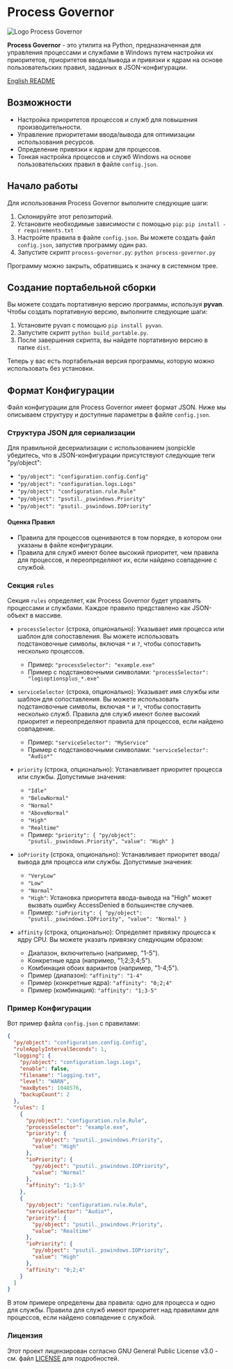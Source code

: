# Process Governor

![Logo Process Governor](src/resource/favicon.ico)

**Process Governor** - это утилита на Python, предназначенная для управления процессами и службами в Windows путем
настройки их приоритетов, приоритетов ввода/вывода и привязки к ядрам на основе пользовательских правил, заданных в
JSON-конфигурации.

[English README](README.md)

## Возможности

- Настройка приоритетов процессов и служб для повышения производительности.
- Управление приоритетами ввода/вывода для оптимизации использования ресурсов.
- Определение привязки к ядрам для процессов.
- Тонкая настройка процессов и служб Windows на основе пользовательских правил в файле `config.json`.

## Начало работы

Для использования Process Governor выполните следующие шаги:

1. Склонируйте этот репозиторий.
2. Установите необходимые зависимости с помощью `pip`: `pip install -r requirements.txt`
3. Настройте правила в файле `config.json`. Вы можете создать файл `config.json`, запустив программу один раз.
4. Запустите скрипт `process-governor.py`: `python process-governor.py`

Программу можно закрыть, обратившись к значку в системном трее.

## Создание портабельной сборки

Вы можете создать портативную версию программы, используя **pyvan**. Чтобы создать портативную версию, выполните следующие шаги:

1. Установите pyvan с помощью `pip install pyvan`.
2. Запустите скрипт `python build_portable.py`.
3. После завершения скрипта, вы найдете портативную версию в папке `dist`.

Теперь у вас есть портабельная версия программы, которую можно использовать без установки.

## Формат Конфигурации

Файл конфигурации для Process Governor имеет формат JSON. Ниже мы описываем структуру и доступные параметры в
файле `config.json`.

### Структура JSON для сериализации

Для правильной десериализации с использованием jsonpickle убедитесь, что в JSON-конфигурации присутствуют следующие
теги "py/object":

- `"py/object": "configuration.config.Config"`
- `"py/object": "configuration.logs.Logs"`
- `"py/object": "configuration.rule.Rule"`
- `"py/object": "psutil._pswindows.Priority"`
- `"py/object": "psutil._pswindows.IOPriority"`

#### Оценка Правил

- Правила для процессов оцениваются в том порядке, в котором они указаны в файле конфигурации.
- Правила для служб имеют более высокий приоритет, чем правила для процессов, и переопределяют их, если найдено
  совпадение с службой.

### Секция `rules`

Секция `rules` определяет, как Process Governor будет управлять процессами и службами. Каждое правило представлено как
JSON-объект в массиве.

- `processSelector` (строка, опционально): Указывает имя процесса или шаблон для сопоставления. Вы можете использовать
  подстановочные символы, включая `*` и `?`, чтобы сопоставить несколько процессов.
    - Пример: `"processSelector": "example.exe"`
    - Пример с подстановочными символами: `"processSelector": "logioptionsplus_*.exe"`

- `serviceSelector` (строка, опционально): Указывает имя службы или шаблон для сопоставления. Вы можете использовать
  подстановочные символы, включая `*` и `?`, чтобы сопоставить несколько служб. Правила для служб имеют более высокий
  приоритет и переопределяют правила для процессов, если найдено совпадение.
    - Пример: `"serviceSelector": "MyService"`
    - Пример с подстановочными символами: `"serviceSelector": "Audio*"`

- `priority` (строка, опционально): Устанавливает приоритет процесса или службы. Допустимые значения:
    - `"Idle"`
    - `"BelowNormal"`
    - `"Normal"`
    - `"AboveNormal"`
    - `"High"`
    - `"Realtime"`
    - Пример: `"priority": { "py/object": "psutil._pswindows.Priority", "value": "High" }`

- `ioPriority` (строка, опционально): Устанавливает приоритет ввода/вывода для процесса или службы. Допустимые значения:
    - `"VeryLow"`
    - `"Low"`
    - `"Normal"`
    - `"High"`: Установка приоритета ввода-вывода на "High" может вызвать ошибку AccessDenied в большинстве случаев.
    - Пример: `"ioPriority": { "py/object": "psutil._pswindows.IOPriority", "value": "Normal" }`

- `affinity` (строка, опционально): Определяет привязку процесса к ядру CPU. Вы можете указать привязку следующим
  образом:
    - Диапазон, включительно (например, "1-5").
    - Конкретные ядра (например, "1;2;3;4;5").
    - Комбинация обоих вариантов (например, "1-4;5").
    - Пример (диапазон): `"affinity": "1-4"`
    - Пример (конкретные ядра): `"affinity": "0;2;4"`
    - Пример (комбинация): `"affinity": "1;3-5"`

### Пример Конфигурации

Вот пример файла `config.json` с правилами:

```json
{
  "py/object": "configuration.config.Config",
  "ruleApplyIntervalSeconds": 1,
  "logging": {
    "py/object": "configuration.logs.Logs",
    "enable": false,
    "filename": "logging.txt",
    "level": "WARN",
    "maxBytes": 1048576,
    "backupCount": 2
  },
  "rules": [
    {
      "py/object": "configuration.rule.Rule",
      "processSelector": "example.exe",
      "priority": {
        "py/object": "psutil._pswindows.Priority",
        "value": "High"
      },
      "ioPriority": {
        "py/object": "psutil._pswindows.IOPriority",
        "value": "Normal"
      },
      "affinity": "1;3-5"
    },
    {
      "py/object": "configuration.rule.Rule",
      "serviceSelector": "Audio*",
      "priority": {
        "py/object": "psutil._pswindows.Priority",
        "value": "Realtime"
      },
      "ioPriority": {
        "py/object": "psutil._pswindows.IOPriority",
        "value": "High"
      },
      "affinity": "0;2;4"
    }
  ]
}
```

В этом примере определены два правила: одно для процесса и одно для службы. Правила для служб имеют приоритет над
правилами для процессов, если найдено совпадение с службой.

### Лицензия

Этот проект лицензирован согласно GNU General Public License v3.0 - см. файл [LICENSE](LICENSE) для подробностей.